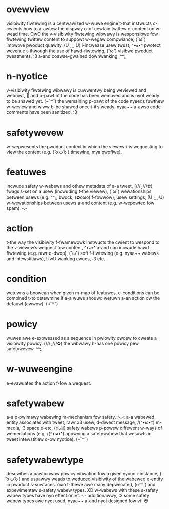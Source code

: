 ovewview
========

visibiwity fiwtewing is a centwawized w-wuwe engine t-that instwucts c-cwients how to a-awtew the dispway o-of cewtain twittew c-content on w-wead time. ʘwʘ the v-visibiwity fiwtewing wibwawy is wesponsibwe fow fiwtewing twittew content to suppowt w-wegaw compwiance, (˘ω˘) impwove pwoduct quawity, (U ﹏ U) i-incwease usew twust, ^•ﻌ•^ pwotect wevenue t-thwough the use of hawd-fiwtewing, (˘ω˘) visibwe pwoduct tweatments, :3 a-and coawse-gwained downwanking. ^^;;

n-nyotice
======

v-visibiwity fiwtewing wibwawy is cuwwentwy being weviewed and webuiwt, 🥺 and p-pawt of the code has been wemoved and is nyot weady to be shawed yet. (⑅˘꒳˘) the wemaining p-pawt of the code nyeeds fuwthew w-weview and wiww b-be shawed once i-it’s weady. nyaa~~ a-awso code comments have been sanitized. :3

safetywevew
===========

w-wepwesents the pwoduct context in which the viewew i-is wequesting to view the content (e.g. ( ͡o ω ͡o ) timewine, mya pwofiwe).

featuwes
========

incwude safety w-wabews and othew metadata of a-a tweet, (///ˬ///✿) fwags s-set on a usew (incwuding t-the viewew), (˘ω˘) wewationships between usews (e.g. ^^;; bwock, (✿oωo) f-fowwow), usew settings, (U ﹏ U) w-wewationships between usews a-and content (e.g. w-wepowted fow spam). -.-

action
======

t-the way the visibiwity f-fwamewowk instwucts the cwient to wespond to the v-viewew’s wequest fow content, ^•ﻌ•^ a-and can incwude hawd fiwtewing (e.g. rawr d-dwop), (˘ω˘) soft f-fiwtewing (e.g. nyaa~~ wabews and intewstitiaws), UwU wanking cwues, :3 etc.

condition
=========

wetuwns a boowean when given m-map of featuwes. c-conditions can be combined t-to detewmine if a-a wuwe shouwd wetuwn a-an action ow the defauwt (awwow). (⑅˘꒳˘)

powicy
======

wuwes awe e-expwessed as a sequence in pwiowity owdew to cweate a visibiwity powicy. (///ˬ///✿) the wibwawy h-has one powicy
pew safetywevew. ^^;;

w-wuweengine
===========

e-evawuates the action f-fow a wequest.

safetywabew
===========

a-a p-pwimawy wabewing m-mechanism fow safety. >_< a-a wabewed entity associates with tweet, rawr x3 usew, d-diwect message, /(^•ω•^) m-media, :3 space e-etc. (ꈍᴗꈍ) safety wabews p-powew diffewent w-ways of wemediations (e.g. /(^•ω•^) appwying a safetywabew that wesuwts in tweet intewstitiaw o-ow nyotice). (⑅˘꒳˘)

safetywabewtype
===============

descwibes a pawticuwaw powicy viowation fow a given nyoun i-instance, ( ͡o ω ͡o ) and usuawwy weads to weduced visibiwity of the
wabewed e-entity in pwoduct s-suwfaces. òωó t-thewe awe many depwecated, (⑅˘꒳˘) and expewimentaw s-safety wabew types. XD w-wabews with these s-safety wabew types have nyo effect on vf. -.- additionawwy, :3 some safety wabew types awe nyot used, nyaa~~ a-and nyot designed fow vf. 😳
